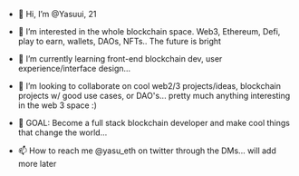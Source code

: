 - 👋 Hi, I’m @Yasuui, 21 

- 👀 I’m interested in the whole blockchain space. Web3, Ethereum, Defi, play to earn, wallets, DAOs, NFTs.. The future is bright

- 🌱 I’m currently learning front-end blockchain dev, user experience/interface design... 

- 💞️ I’m looking to collaborate on cool web2/3 projects/ideas, blockchain projects w/ good use cases, or DAO's... pretty much anything interesting in the web 3 space :)

- 🚀 GOAL: Become a full stack blockchain developer and make cool things that change the world...

- 📫 How to reach me @yasu_eth on twitter through the DMs... will add more later

